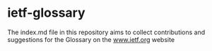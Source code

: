 # ietf-glossary

The index.md file in this repository aims to collect contributions and suggestions for the Glossary on the www.ietf.org website
